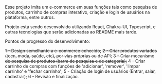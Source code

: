 Esse projeto imita um e-commerce em suas funções tais como pesquisa de produtos, carrinho de compras interativo, criação e login de usuários na plataforma, entre outros.

Projeto está sendo desenvolvido utilizando React, Chakra-UI, Typescript, e outras tecnologias que serão adicionadas ao README mais tarde.

Pontos de progresso do desenvolvimento:

~~1 - Design semelhante a e-commerce cohecido;~~
~~2 - Criar produtos variados (tecn, moda, saúde, etc), por vias próprias ou de API;~~
~~3 - Criar mecanismo de pesquisa de produtos (barra de pesquisa e de categoria);~~
4 - Criar carrinho de compras com funções de 'adicionar', 'remover', 'limpar carrinho' e 'fechar carrinho';
5 - Criação de login de usuários (Entrar, saiar, cadastrar);
6 - Revisão e finalização.
